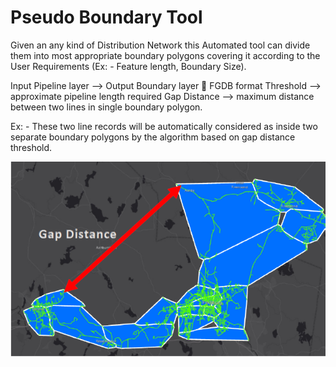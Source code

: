 # Pseudo Boundary Tool

Given an any kind of Distribution Network this Automated tool can divide them into most appropriate boundary polygons covering it according to the User Requirements (Ex: - Feature length, Boundary Size).

Input Pipeline layer --> Output Boundary layer  FGDB format
Threshold --> approximate pipeline length required
Gap Distance --> maximum distance between two lines in single boundary polygon.

Ex: - These two line records will be automatically considered as inside two separate boundary polygons by the algorithm based on gap distance threshold.

![Alt text](https://github.com/kisalchandula/Python-Geoprocessing-Tool/blob/main/Capture.PNG)

